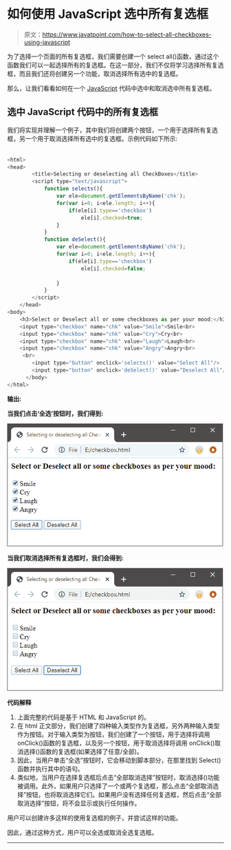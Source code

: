 # 如何使用 JavaScript 选中所有复选框

> 原文：<https://www.javatpoint.com/how-to-select-all-checkboxes-using-javascript>

为了选择一个页面的所有复选框，我们需要创建一个 select all()函数，通过这个函数我们可以一起选择所有的复选框。在这一部分，我们不仅将学习选择所有复选框，而且我们还将创建另一个功能，取消选择所有选中的复选框。

那么，让我们看看如何在一个 [JavaScript](https://www.javatpoint.com/javascript-tutorial) 代码中选中和取消选中所有复选框。

## 选中 JavaScript 代码中的所有复选框

我们将实现并理解一个例子，其中我们将创建两个按钮，一个用于选择所有复选框，另一个用于取消选择所有选中的复选框。示例代码如下所示:

```js

<html>
<head>
		<title>Selecting or deselecting all CheckBoxes</title>
		<script type="text/javascript">
			function selects(){
				var ele=document.getElementsByName('chk');
				for(var i=0; i<ele.length; i++){
					if(ele[i].type=='checkbox')
						ele[i].checked=true;
				}
			}
			function deSelect(){
				var ele=document.getElementsByName('chk');
				for(var i=0; i<ele.length; i++){
					if(ele[i].type=='checkbox')
						ele[i].checked=false;

				}
			}			
		</script>
	</head>
<body>
	<h3>Select or Deselect all or some checkboxes as per your mood:</h3>
	<input type="checkbox" name="chk" value="Smile">Smile<br>
	<input type="checkbox" name="chk" value="Cry">Cry<br>
	<input type="checkbox" name="chk" value="Laugh">Laugh<br>
	<input type="checkbox" name="chk" value="Angry">Angry<br>
     <br>
		<input type="button" onclick='selects()' value="Select All"/>
		<input type="button" onclick='deSelect()' value="Deselect All"/>
      </body>
</html>

```

**输出:**

**当我们点击‘全选’按钮时，我们得到:**

![How to select all checkboxes using JavaScript](img/b407a9b120f175e2df9f3d92366d6940.png)

**当我们取消选择所有复选框时，我们会得到:**

![How to select all checkboxes using JavaScript](img/d60eddf3691e13ce661d0a35e8146e03.png)

**代码解释**

1.  上面完整的代码是基于 HTML 和 JavaScript 的。
2.  在 html 正文部分，我们创建了四种输入类型作为复选框，另外两种输入类型作为按钮。对于输入类型为按钮，我们创建了一个按钮，用于选择将调用 onClick()函数的复选框，以及另一个按钮，用于取消选择将调用 onClick()取消选择()函数的复选框(如果选择了任意/全部)。
3.  因此，当用户单击“全选”按钮时，它会移动到脚本部分，在那里找到 Select()函数并执行其中的语句。
4.  类似地，当用户在选择复选框后点击“全部取消选择”按钮时，取消选择()功能被调用。此外，如果用户只选择了一个或两个复选框，那么点击“全部取消选择”按钮，也将取消选择它们。如果用户没有选择任何复选框，然后点击“全部取消选择”按钮，将不会显示或执行任何操作。

用户可以创建许多这样的使用复选框的例子，并尝试这样的功能。

因此，通过这种方式，用户可以全选或取消全选复选框。

* * *